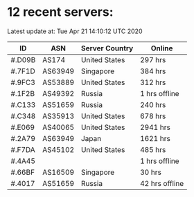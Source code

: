 # 12 recent servers:

Latest update at: Tue Apr 21 14:10:12 UTC 2020

| ID | ASN | Server Country | Online |
| -- | --- | -------------- | ------ |
| #.D09B | AS174 | United States | 297 hrs |
| #.7F1D | AS63949 | Singapore | 384 hrs |
| #.9FC3 | AS53889 | United States | 312 hrs |
| #.1F2B | AS49392 | Russia | 1 hrs offline |
| #.C133 | AS51659 | Russia | 240 hrs |
| #.C348 | AS35913 | United States | 678 hrs |
| #.E069 | AS40065 | United States | 2941 hrs |
| #.2A79 | AS63949 | Japan | 1621 hrs |
| #.F7DA | AS45102 | United States | 485 hrs |
| #.4A45 |  |  | 1 hrs offline |
| #.66BF | AS16509 | Singapore | 30 hrs |
| #.4017 | AS51659 | Russia | 42 hrs offline |

